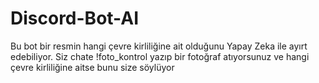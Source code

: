 # Discord-Bot-AI
Bu bot bir resmin hangi çevre kirliliğine ait olduğunu Yapay Zeka ile ayırt edebiliyor. Siz chate !foto_kontrol yazıp bir fotoğraf atıyorsunuz ve hangi çevre kirliliğine aitse bunu size söylüyor
